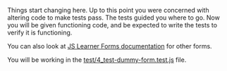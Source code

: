 <!--bl
    (filemeta
        (title "JS Learner Forms &mdash; Test Dummy Form")
        (subtitle "The Explanation")
        (authors ["Jason Kerney"])
    )
/bl-->

Things start changing here. Up to this point you were concerned with altering code to make tests pass. The tests guided you where to go. Now you will be given functioning code, and be expected to write the tests to verify it is functioning.

You can also look at [JS Learner Forms documentation](../FORMS.md) for other forms.

You will be working in the [test/4_test-dummy-form.test.js](../test/4_test-dummy-form.test.js) file.

<!--bl
    (table-of-contents
        (section-main "./why.md")
        (section-main "./hints.md")
        (section-main "./pointOfSaleDataUtils.md")
    )
/bl-->